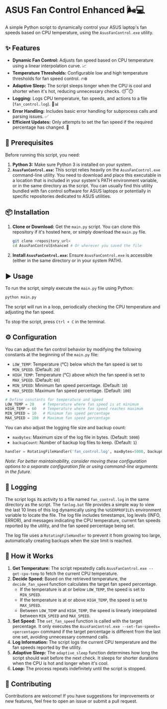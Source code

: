 # ASUS Fan Control Enhanced 🌬️💻

A simple Python script to dynamically control your ASUS laptop's fan speeds based on CPU temperature, using the `AsusFanControl.exe` utility.

## ✨ Features

*   **Dynamic Fan Control:** Adjusts fan speed based on CPU temperature using a linear interpolation curve. 📈
*   **Temperature Thresholds:** Configurable low and high temperature thresholds for fan speed control. 🔥❄️
*   **Adaptive Sleep:** The script sleeps longer when the CPU is cool and shorter when it's hot, reducing unnecessary checks. 😴⏱️
*   **Logging:** Logs CPU temperature, fan speeds, and actions to a file (`fan_control.log`). 📄📊
*   **Error Handling:** Includes basic error handling for subprocess calls and parsing issues. ✅
*   **Efficient Updates:** Only attempts to set the fan speed if the required percentage has changed. 💪

## 🚨 Prerequisites

Before running this script, you need:

1.  **Python 3:** Make sure Python 3 is installed on your system.
2.  **`AsusFanControl.exe`:** This script relies heavily on the `AsusFanControl.exe` command-line utility. You need to download and place this executable in a location that is included in your system's PATH environment variable, or in the same directory as the script. You can usually find this utility bundled with fan control software for ASUS laptops or potentially in specific repositories dedicated to ASUS utilities.

## 📦 Installation

1.  **Clone or Download:** Get the `main.py` script. You can clone this repository if it's hosted here, or simply download the `main.py` file.
    ```bash
    git clone <repository_url>
    cd AsusFanControlEnhanced # Or wherever you saved the file
    ```
2.  **Install `AsusFanControl.exe`:** Ensure `AsusFanControl.exe` is accessible (either in the same directory or in your system PATH).

## ▶️ Usage

To run the script, simply execute the `main.py` file using Python:

```bash
python main.py
```

The script will run in a loop, periodically checking the CPU temperature and adjusting the fan speed.

To stop the script, press `Ctrl + C` in the terminal.

## ⚙️ Configuration

You can adjust the fan control behavior by modifying the following constants at the beginning of the `main.py` file:

*   `LOW_TEMP`: Temperature (°C) below which the fan speed is set to `MIN_SPEED`. (Default: `20`)
*   `HIGH_TEMP`: Temperature (°C) above which the fan speed is set to `MAX_SPEED`. (Default: `60`)
*   `MIN_SPEED`: Minimum fan speed percentage. (Default: `10`)
*   `MAX_SPEED`: Maximum fan speed percentage. (Default: `100`)

```python
# Define constants for temperature and speed
LOW_TEMP = 20    # Temperature where fan speed is at minimum
HIGH_TEMP = 60   # Temperature where fan speed reaches maximum
MIN_SPEED = 10   # Minimum fan speed percentage
MAX_SPEED = 100  # Maximum fan speed percentage
```

You can also adjust the logging file size and backup count:

*   `maxBytes`: Maximum size of the log file in bytes. (Default: `5000`)
*   `backupCount`: Number of backup log files to keep. (Default: `1`)

```python
handler = RotatingFileHandler('fan_control.log', maxBytes=5000, backupCount=1)
```

*Note: For better maintainability, consider moving these configuration options to a separate configuration file or using command-line arguments in the future.*

## 📜 Logging

The script logs its activity to a file named `fan_control.log` in the same directory as the script. The `fanlog.bat` file provides a simple way to view the last 10 lines of this log dynamically using the `%USERPROFILE%` environment variable to locate the file. The log file includes timestamps, log levels (INFO, ERROR), and messages indicating the CPU temperature, current fan speeds reported by the utility, and the fan speed percentage being set.

The log file uses a `RotatingFileHandler` to prevent it from growing too large, automatically creating backups when the size limit is reached.

## 🧠 How it Works

1.  **Get Temperature:** The script repeatedly calls `AsusFanControl.exe --get-cpu-temp` to fetch the current CPU temperature.
2.  **Decide Speed:** Based on the retrieved temperature, the `decide_fan_speed` function calculates the target fan speed percentage.
    *   If the temperature is at or below `LOW_TEMP`, the speed is set to `MIN_SPEED`.
    *   If the temperature is at or above `HIGH_TEMP`, the speed is set to `MAX_SPEED`.
    *   Between `LOW_TEMP` and `HIGH_TEMP`, the speed is linearly interpolated between `MIN_SPEED` and `MAX_SPEED`.
3.  **Set Speed:** The `set_fan_speed` function is called with the target percentage. It only executes the `AsusFanControl.exe --set-fan-speeds=<percentage>` command if the target percentage is different from the last one set, avoiding unnecessary command calls.
4.  **Log Information:** The script logs the current CPU temperature and the fan speeds reported by the utility.
5.  **Adaptive Sleep:** The `adaptive_sleep` function determines how long the script should wait before the next check. It sleeps for shorter durations when the CPU is hot and longer when it's cool.
6.  **Loop:** The process repeats indefinitely until the script is stopped.

## 👋 Contributing

Contributions are welcome! If you have suggestions for improvements or new features, feel free to open an issue or submit a pull request.